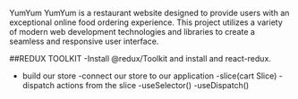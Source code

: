 YumYum
YumYum is a restaurant website designed to provide users with an exceptional online food ordering experience. This project utilizes a variety of modern web development technologies and libraries to create a seamless and responsive user interface.



##REDUX TOOLKIT
-Install @redux/Toolkit and install and react-redux.
- build our store
-connect our store to our application
-slice(cart Slice)
-dispatch actions from the slice
-useSelector()
-useDispatch()

 


